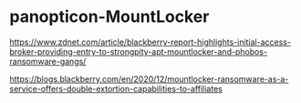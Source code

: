 # panopticon-MountLocker

https://www.zdnet.com/article/blackberry-report-highlights-initial-access-broker-providing-entry-to-strongpity-apt-mountlocker-and-phobos-ransomware-gangs/

https://blogs.blackberry.com/en/2020/12/mountlocker-ransomware-as-a-service-offers-double-extortion-capabilities-to-affiliates
